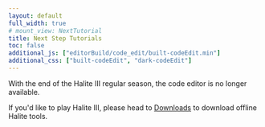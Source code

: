```yaml
---
layout: default
full_width: true
# mount_view: NextTutorial
title: Next Step Tutorials
toc: false
additional_js: ["editorBuild/code_edit/built-codeEdit.min"]
additional_css: ["built-codeEdit", "dark-codeEdit"]
---
```

 <div id="code-tutorial-container">
 	<p>With the end of the Halite III regular season, the code editor is no longer available.</p>
	<p>If you'd like to play Halite III, please head to <a href="/learn-programming-challenge/downloads">Downloads</a> to download offline Halite tools.</p>
 </div>
